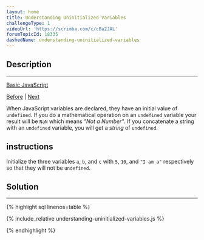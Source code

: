 ```yaml
---
layout: home
title: Understanding Uninitialized Variables
challengeType: 1
videoUrl: 'https://scrimba.com/c/cBa2JAL'
forumTopicId: 18335
dashedName: understanding-uninitialized-variables
---
```


<div class="row">
<div class="columnStmt" markdown="1">

## Description
------

[Basic JavaScript](../basic-javascript/README.html) 

[Before](./declare-javascript-variables.md)  | [Next](./understanding-case-sensitivity-in-variables.md) 

When JavaScript variables are declared, they have an initial value of `undefined`. If you do a mathematical operation on an `undefined` variable your result will be `NaN` which means <dfn>"Not a Number"</dfn>. If you concatenate a string with an `undefined` variable, you will get a <dfn>string</dfn> of `undefined`.

##  instructions 

Initialize the three variables `a`, `b`, and `c` with `5`, `10`, and `"I am a"` respectively so that they will not be `undefined`.

</div>
<div class="columnSol" markdown="1">

## Solution
------

{% highlight sql linenos=table %}

{% include_relative understanding-uninitialized-variables.js %}

{% endhighlight %}

</div>
</div>


